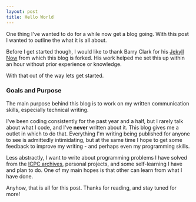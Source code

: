 ```yaml
---
layout: post
title: Hello World
---
```


One thing I've wanted to do for a while now get a blog going. With this post I wanted to outline the what it is all about.

Before I get started though, I would like to thank Barry Clark for his [Jekyll Now](https://github.com/barryclark/jekyll-now) from which this blog is forked. His work helped me set this up within an hour without prior experience or knowledge.

With that out of the way lets get started.

### Goals and Purpose

The main purpose behind this blog is to work on my written communication skills, especially technical writing. 

I've been coding consistently for the past year and a half, but I rarely talk about what I code, and I've **never** written about it. This blog gives me a outlet in which to do that. Everything I'm writing being published for anyone to see is admittedly intimidating, but at the same time I hope to get some feedback to improve my writing - and perhaps even my programming skills.

Less abstractly, I want to write about programming problems I have solved from the [ICPC archives](https://icpcarchive.ecs.baylor.edu), personal projects, and some self-learning I have and plan to do. One of my main hopes is that other can learn from what I have done. 

Anyhow, that is all for this post. Thanks for reading, and stay tuned for more!
